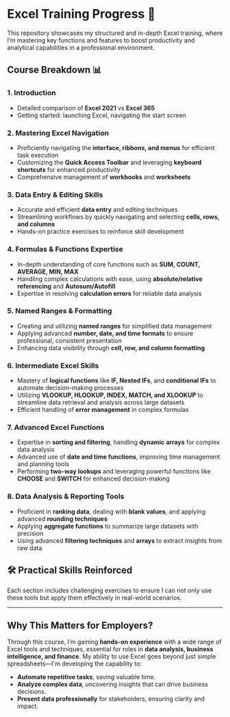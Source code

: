 # Excel Training Progress 🚀
This repository showcases my structured and in-depth Excel training, where I’m mastering key functions and features to boost productivity and analytical capabilities in a professional environment.

## Course Breakdown 📊

### 1. **Introduction**
- Detailed comparison of **Excel 2021** vs **Excel 365**
- Getting started: launching Excel, navigating the start screen

### 2. **Mastering Excel Navigation**
- Proficiently navigating the **interface, ribbons, and menus** for efficient task execution
- Customizing the **Quick Access Toolbar** and leveraging **keyboard shortcuts** for enhanced productivity
- Comprehensive management of **workbooks** and **worksheets**

### 3. **Data Entry & Editing Skills**
- Accurate and efficient **data entry** and editing techniques
- Streamlining workflows by quickly navigating and selecting **cells, rows, and columns**
- Hands-on practice exercises to reinforce skill development

### 4. **Formulas & Functions Expertise**
- In-depth understanding of core functions such as **SUM, COUNT, AVERAGE, MIN, MAX**
- Handling complex calculations with ease, using **absolute/relative referencing** and **Autosum/Autofill**
- Expertise in resolving **calculation errors** for reliable data analysis

### 5. **Named Ranges & Formatting**
- Creating and utilizing **named ranges** for simplified data management
- Applying advanced **number, date, and time formats** to ensure professional, consistent presentation
- Enhancing data visibility through **cell, row, and column formatting**

### 6. **Intermediate Excel Skills**
- Mastery of **logical functions** like **IF, Nested IFs**, and **conditional IFs** to automate decision-making processes
- Utilizing **VLOOKUP, HLOOKUP, INDEX, MATCH, and XLOOKUP** to streamline data retrieval and analysis across large datasets
- Efficient handling of **error management** in complex formulas

### 7. **Advanced Excel Functions**
- Expertise in **sorting and filtering**, handling **dynamic arrays** for complex data analysis
- Advanced use of **date and time functions**, improving time management and planning tools
- Performing **two-way lookups** and leveraging powerful functions like **CHOOSE** and **SWITCH** for enhanced decision-making

### 8. **Data Analysis & Reporting Tools**
- Proficient in **ranking data**, dealing with **blank values**, and applying advanced **rounding techniques**
- Applying **aggregate functions** to summarize large datasets with precision
- Using advanced **filtering techniques** and **arrays** to extract insights from raw data

## 🛠 Practical Skills Reinforced
Each section includes challenging exercises to ensure I can not only use these tools but apply them effectively in real-world scenarios.

---

## Why This Matters for Employers?
Through this course, I’m gaining **hands-on experience** with a wide range of Excel tools and techniques, essential for roles in **data analysis, business intelligence, and finance**. My ability to use Excel goes beyond just simple spreadsheets—I'm developing the capability to:
- **Automate repetitive tasks**, saving valuable time.
- **Analyze complex data**, uncovering insights that can drive business decisions.
- **Present data professionally** for stakeholders, ensuring clarity and impact.
